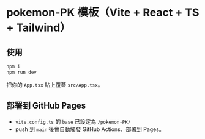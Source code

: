 # pokemon-PK 模板（Vite + React + TS + Tailwind）

## 使用
```bash
npm i
npm run dev
```
把你的 `App.tsx` 貼上覆蓋 `src/App.tsx`。

## 部署到 GitHub Pages
- `vite.config.ts` 的 `base` 已設定為 `/pokemon-PK/`
- push 到 `main` 後會自動觸發 GitHub Actions，部署到 Pages。
